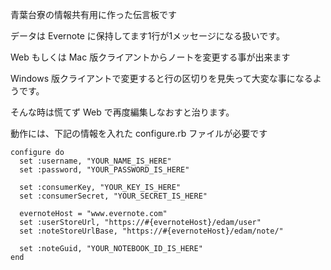 青葉台寮の情報共有用に作った伝言板です


データは Evernote に保持してます1行が1メッセージになる扱いです。

Web もしくは Mac 版クライアントからノートを変更する事が出来ます

Windows 版クライアントで変更すると行の区切りを見失って大変な事になるようです。

そんな時は慌てず Web で再度編集しなおすと治ります。


動作には、下記の情報を入れた configure.rb ファイルが必要です

    configure do
      set :username, "YOUR_NAME_IS_HERE"
      set :password, "YOUR_PASSWORD_IS_HERE"
  
      set :consumerKey, "YOUR_KEY_IS_HERE"
      set :consumerSecret, "YOUR_SECRET_IS_HERE"
    
      evernoteHost = "www.evernote.com"
      set :userStoreUrl, "https://#{evernoteHost}/edam/user"
      set :noteStoreUrlBase, "https://#{evernoteHost}/edam/note/"
  
      set :noteGuid, "YOUR_NOTEBOOK_ID_IS_HERE"
    end